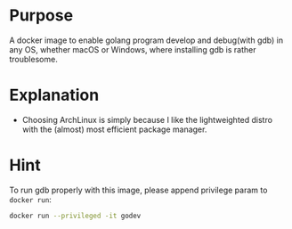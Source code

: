 Purpose
=======
A docker image to enable golang program develop and debug(with gdb) in any OS, whether macOS or Windows, where installing gdb is rather
troublesome.

Explanation
===========
- Choosing ArchLinux is simply because I like the lightweighted distro with the (almost) most efficient package manager. 

Hint
====
To run gdb properly with this image, please append privilege param to `docker run`:

```sh
docker run --privileged -it godev
```
